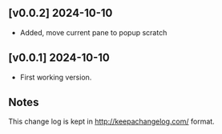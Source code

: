 [v0.0.2] 2024-10-10
-------------------

-   Added, move current pane to popup scratch

[v0.0.1] 2024-10-10
-------------------

-   First working version.

Notes
-----

This change log is kept in <http://keepachangelog.com/> format.
